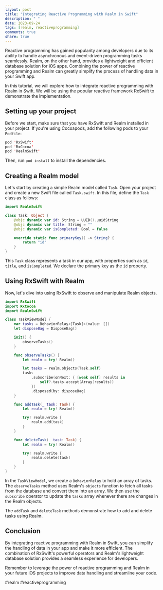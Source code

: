 ```yaml
---
layout: post
title: "Integrating Reactive Programming with Realm in Swift"
description: " "
date: 2023-09-24
tags: [realm, reactiveprogramming]
comments: true
share: true
---
```


Reactive programming has gained popularity among developers due to its ability to handle asynchronous and event-driven programming tasks seamlessly. Realm, on the other hand, provides a lightweight and efficient database solution for iOS apps. Combining the power of reactive programming and Realm can greatly simplify the process of handling data in your Swift app.

In this tutorial, we will explore how to integrate reactive programming with Realm in Swift. We will be using the popular reactive framework RxSwift to demonstrate the implementation.

## Setting up your project

Before we start, make sure that you have RxSwift and Realm installed in your project. If you're using Cocoapods, add the following pods to your `Podfile`:

```swift
pod 'RxSwift'
pod 'RxCocoa'
pod 'RealmSwift'
```

Then, run `pod install` to install the dependencies.

## Creating a Realm model

Let's start by creating a simple Realm model called `Task`. Open your project and create a new Swift file called `Task.swift`. In this file, define the `Task` class as follows:

```swift
import RealmSwift

class Task: Object {
    @objc dynamic var id: String = UUID().uuidString
    @objc dynamic var title: String = ""
    @objc dynamic var isCompleted: Bool = false

    override static func primaryKey() -> String? {
        return "id"
    }
}
```

This `Task` class represents a task in our app, with properties such as `id`, `title`, and `isCompleted`. We declare the primary key as the `id` property.

## Using RxSwift with Realm

Now, let's dive into using RxSwift to observe and manipulate Realm objects.

```swift
import RxSwift
import RxCocoa
import RealmSwift

class TaskViewModel {
    var tasks = BehaviorRelay<[Task]>(value: [])
    let disposeBag = DisposeBag()

    init() {
        observeTasks()
    }

    func observeTasks() {
        let realm = try! Realm()

        let tasks = realm.objects(Task.self)
        tasks
            .subscribe(onNext: { [weak self] results in
                self?.tasks.accept(Array(results))
            })
            .disposed(by: disposeBag)
    }

    func addTask(_ task: Task) {
        let realm = try! Realm()

        try! realm.write {
            realm.add(task)
        }
    }

    func deleteTask(_ task: Task) {
        let realm = try! Realm()

        try! realm.write {
            realm.delete(task)
        }
    }
}
```

In the `TaskViewModel`, we create a `BehaviorRelay` to hold an array of tasks. The `observeTasks` method uses Realm's `objects` function to fetch all tasks from the database and convert them into an array. We then use the `subscribe` operator to update the `tasks` array whenever there are changes in the Realm objects.

The `addTask` and `deleteTask` methods demonstrate how to add and delete tasks using Realm.

## Conclusion

By integrating reactive programming with Realm in Swift, you can simplify the handling of data in your app and make it more efficient. The combination of RxSwift's powerful operators and Realm's lightweight database solution provides a seamless experience for developers.

Remember to leverage the power of reactive programming and Realm in your future iOS projects to improve data handling and streamline your code.

#realm #reactiveprogramming